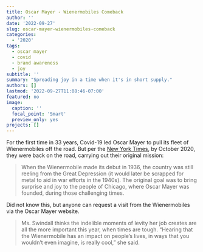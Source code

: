 ```yaml
---
title: Oscar Mayer - Wienermobiles Comeback
author: ''
date: '2022-09-27'
slug: oscar-mayer-wienermobiles-comeback
categories:
  - '2020'
tags:
  - oscar mayer
  - covid
  - brand awareness
  - joy
subtitle: ''
summary: "Spreading joy in a time when it's in short supply."
authors: []
lastmod: '2022-09-27T11:08:46-07:00'
featured: no
image:
  caption: ''
  focal_point: 'Smart'
  preview_only: yes
projects: []
---
```


For the first time in 33 years, Covid-19 led Oscar Mayer to pull its fleet of Wienermobiles off the road. But per the [New York Times](https://www.nytimes.com/2020/10/20/style/inside-oscar-mayer-wienermobile.html), by October 2020, they were back on the road, carrying out their original mission:

> When the Wienermobile made its debut in 1936, the country was still reeling from the Great Depression (it would later be scrapped for metal to aid in war efforts in the 1940s). The original goal was to bring surprise and joy to the people of Chicago, where Oscar Mayer was founded, during those challenging times.

Did not know this, but anyone can request a visit from the Wienermobiles via the Oscar Mayer website. 

> Ms. Swindall thinks the indelible moments of levity her job creates are all the more important this year, when times are tough. “Hearing that the Wienermobile has an impact on people’s lives, in ways that you wouldn’t even imagine, is really cool,” she said.

